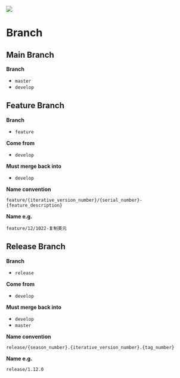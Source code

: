 ![](Pasted%20image%2020250611172011.png)

# Branch

## Main Branch

**Branch**

- `master`
- `develop`

## Feature Branch

**Branch**

- `feature`

**Come from**

- `develop`

**Must merge back into**

- `develop`

**Name convention**

`feature/{iterative_version_number}/{serial_number}-{feature_description}`

**Name e.g.**

`feature/12/1022-复制美元`

## Release Branch

**Branch**

- `release`

**Come from**

- `develop`

**Must merge back into**

- `develop`
- `master`

**Name convention**

`release/{season_number}.{iterative_version_number}.{tag_number}`

**Name e.g.**

`release/1.12.0`
